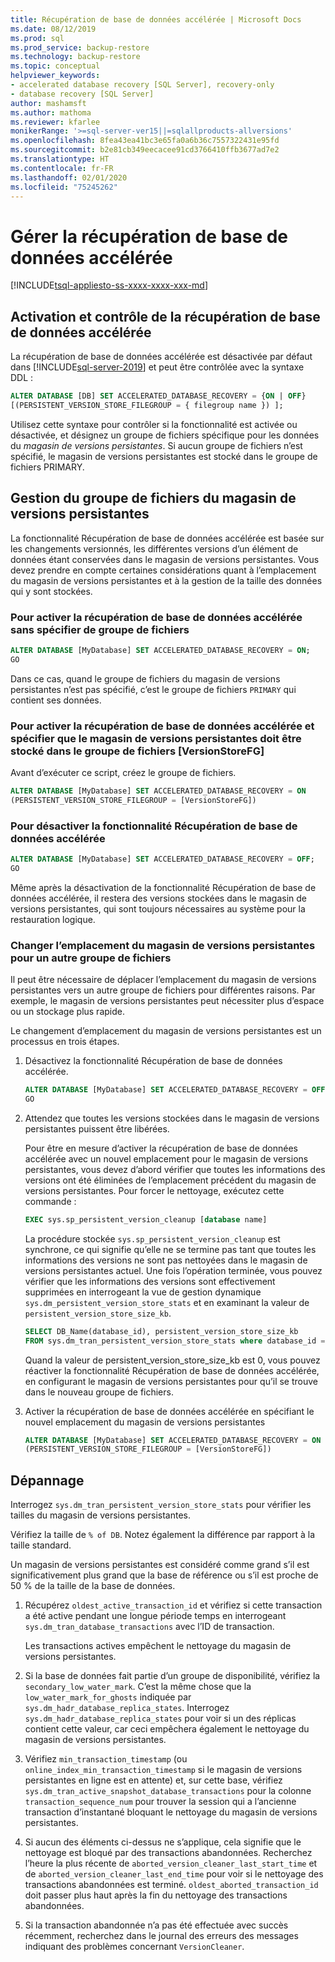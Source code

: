 ```yaml
---
title: Récupération de base de données accélérée | Microsoft Docs
ms.date: 08/12/2019
ms.prod: sql
ms.prod_service: backup-restore
ms.technology: backup-restore
ms.topic: conceptual
helpviewer_keywords:
- accelerated database recovery [SQL Server], recovery-only
- database recovery [SQL Server]
author: mashamsft
ms.author: mathoma
ms.reviewer: kfarlee
monikerRange: '>=sql-server-ver15||=sqlallproducts-allversions'
ms.openlocfilehash: 8fea43ea41bc3e65fa0a6b36c7557322431e95fd
ms.sourcegitcommit: b2e81cb349eecacee91cd3766410ffb3677ad7e2
ms.translationtype: HT
ms.contentlocale: fr-FR
ms.lasthandoff: 02/01/2020
ms.locfileid: "75245262"
---
```

# <a name="manage-accelerated-database-recovery"></a>Gérer la récupération de base de données accélérée

[!INCLUDE[tsql-appliesto-ss-xxxx-xxxx-xxx-md](../includes/tsql-appliesto-ss-xxxx-xxxx-xxx-md.md)]

## <a name="enabling-and-controlling-adr"></a>Activation et contrôle de la récupération de base de données accélérée

La récupération de base de données accélérée est désactivée par défaut dans [!INCLUDE[sql-server-2019](../includes/sssqlv15-md.md)] et peut être contrôlée avec la syntaxe DDL :
```sql
ALTER DATABASE [DB] SET ACCELERATED_DATABASE_RECOVERY = {ON | OFF}
[(PERSISTENT_VERSION_STORE_FILEGROUP = { filegroup name }) ];

```

Utilisez cette syntaxe pour contrôler si la fonctionnalité est activée ou désactivée, et désignez un groupe de fichiers spécifique pour les données du *magasin de versions persistantes*. Si aucun groupe de fichiers n’est spécifié, le magasin de versions persistantes est stocké dans le groupe de fichiers PRIMARY.

## <a name="managing-the-persistent-version-store-filegroup"></a>Gestion du groupe de fichiers du magasin de versions persistantes
La fonctionnalité Récupération de base de données accélérée est basée sur les changements versionnés, les différentes versions d’un élément de données étant conservées dans le magasin de versions persistantes.
Vous devez prendre en compte certaines considérations quant à l’emplacement du magasin de versions persistantes et à la gestion de la taille des données qui y sont stockées.

### <a name="to-enable-adr-without-specifying-a-filegroup"></a>Pour activer la récupération de base de données accélérée sans spécifier de groupe de fichiers

```sql
ALTER DATABASE [MyDatabase] SET ACCELERATED_DATABASE_RECOVERY = ON;
GO
```

Dans ce cas, quand le groupe de fichiers du magasin de versions persistantes n’est pas spécifié, c’est le groupe de fichiers `PRIMARY` qui contient ses données.

### <a name="to-enable-adr-and-specify-that-the-pvs-should-be-stored-in-the-versionstorefg-filegroup"></a>Pour activer la récupération de base de données accélérée et spécifier que le magasin de versions persistantes doit être stocké dans le groupe de fichiers [VersionStoreFG]

Avant d’exécuter ce script, créez le groupe de fichiers.

```sql
ALTER DATABASE [MyDatabase] SET ACCELERATED_DATABASE_RECOVERY = ON
(PERSISTENT_VERSION_STORE_FILEGROUP = [VersionStoreFG])
```

### <a name="to-disable-the-adr-feature"></a>Pour désactiver la fonctionnalité Récupération de base de données accélérée

```sql
ALTER DATABASE [MyDatabase] SET ACCELERATED_DATABASE_RECOVERY = OFF;
GO
```

Même après la désactivation de la fonctionnalité Récupération de base de données accélérée, il restera des versions stockées dans le magasin de versions persistantes, qui sont toujours nécessaires au système pour la restauration logique.

### <a name="change-the-location-of-the-pvs-to-a-different-filegroup"></a>Changer l’emplacement du magasin de versions persistantes pour un autre groupe de fichiers

Il peut être nécessaire de déplacer l’emplacement du magasin de versions persistantes vers un autre groupe de fichiers pour différentes raisons. Par exemple, le magasin de versions persistantes peut nécessiter plus d’espace ou un stockage plus rapide.

Le changement d’emplacement du magasin de versions persistantes est un processus en trois étapes.

1. Désactivez la fonctionnalité Récupération de base de données accélérée.

   ```sql
   ALTER DATABASE [MyDatabase] SET ACCELERATED_DATABASE_RECOVERY = OFF;
   GO
   ```

2. Attendez que toutes les versions stockées dans le magasin de versions persistantes puissent être libérées.

   Pour être en mesure d’activer la récupération de base de données accélérée avec un nouvel emplacement pour le magasin de versions persistantes, vous devez d’abord vérifier que toutes les informations des versions ont été éliminées de l’emplacement précédent du magasin de versions persistantes. Pour forcer le nettoyage, exécutez cette commande :

   ```sql
   EXEC sys.sp_persistent_version_cleanup [database name]
   ```

   La procédure stockée `sys.sp_persistent_version_cleanup` est synchrone, ce qui signifie qu’elle ne se termine pas tant que toutes les informations des versions ne sont pas nettoyées dans le magasin de versions persistantes actuel.  Une fois l’opération terminée, vous pouvez vérifier que les informations des versions sont effectivement supprimées en interrogeant la vue de gestion dynamique `sys.dm_persistent_version_store_stats` et en examinant la valeur de `persistent_version_store_size_kb`.

   ```sql
   SELECT DB_Name(database_id), persistent_version_store_size_kb 
   FROM sys.dm_tran_persistent_version_store_stats where database_id = [MyDatabaseID]
   ```

   Quand la valeur de persistent_version_store_size_kb est 0, vous pouvez réactiver la fonctionnalité Récupération de base de données accélérée, en configurant le magasin de versions persistantes pour qu’il se trouve dans le nouveau groupe de fichiers.

1. Activer la récupération de base de données accélérée en spécifiant le nouvel emplacement du magasin de versions persistantes

   ```sql
   ALTER DATABASE [MyDatabase] SET ACCELERATED_DATABASE_RECOVERY = ON
   (PERSISTENT_VERSION_STORE_FILEGROUP = [VersionStoreFG])
   ```

## <a name="troubleshooting"></a>Dépannage

Interrogez `sys.dm_tran_persistent_version_store_stats` pour vérifier les tailles du magasin de versions persistantes.

Vérifiez la taille de `% of DB`. Notez également la différence par rapport à la taille standard.

Un magasin de versions persistantes est considéré comme grand s’il est significativement plus grand que la base de référence ou s’il est proche de 50 % de la taille de la base de données. 

1. Récupérez `oldest_active_transaction_id` et vérifiez si cette transaction a été active pendant une longue période temps en interrogeant `sys.dm_tran_database_transactions` avec l’ID de transaction.

   Les transactions actives empêchent le nettoyage du magasin de versions persistantes.

1. Si la base de données fait partie d’un groupe de disponibilité, vérifiez la `secondary_low_water_mark`. C’est la même chose que la `low_water_mark_for_ghosts` indiquée par `sys.dm_hadr_database_replica_states`. Interrogez `sys.dm_hadr_database_replica_states` pour voir si un des réplicas contient cette valeur, car ceci empêchera également le nettoyage du magasin de versions persistantes.
1. Vérifiez `min_transaction_timestamp` (ou `online_index_min_transaction_timestamp` si le magasin de versions persistantes en ligne est en attente) et, sur cette base, vérifiez `sys.dm_tran_active_snapshot_database_transactions` pour la colonne `transaction_sequence_num` pour trouver la session qui a l’ancienne transaction d’instantané bloquant le nettoyage du magasin de versions persistantes.
1. Si aucun des éléments ci-dessus ne s’applique, cela signifie que le nettoyage est bloqué par des transactions abandonnées. Recherchez l’heure la plus récente de `aborted_version_cleaner_last_start_time` et de `aborted_version_cleaner_last_end_time` pour voir si le nettoyage des transactions abandonnées est terminé. `oldest_aborted_transaction_id` doit passer plus haut après la fin du nettoyage des transactions abandonnées.
1. Si la transaction abandonnée n’a pas été effectuée avec succès récemment, recherchez dans le journal des erreurs des messages indiquant des problèmes concernant `VersionCleaner`.

